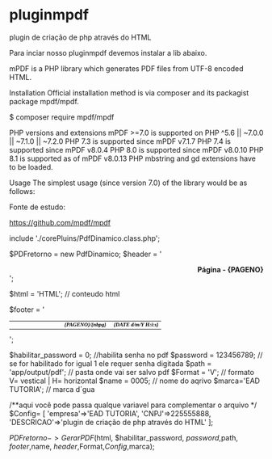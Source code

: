 # pluginmpdf
plugin de criação de php através do HTML

Para inciar nosso pluginmpdf devemos instalar a lib abaixo.


mPDF is a PHP library which generates PDF files from UTF-8 encoded HTML.

Installation
Official installation method is via composer and its packagist package mpdf/mpdf.

$ composer require mpdf/mpdf

PHP versions and extensions
mPDF >=7.0 is supported on PHP ^5.6 || ~7.0.0 || ~7.1.0 || ~7.2.0
PHP 7.3 is supported since mPDF v7.1.7
PHP 7.4 is supported since mPDF v8.0.4
PHP 8.0 is supported since mPDF v8.0.10
PHP 8.1 is supported as of mPDF v8.0.13
PHP mbstring and gd extensions have to be loaded.

Usage
The simplest usage (since version 7.0) of the library would be as follows:

 Fonte de estudo:
 
 https://github.com/mpdf/mpdf

 include './corePluins/PdfDinamico.class.php';

$PDFretorno = new PdfDinamico;
$header = '
<div style="text-align: right; font-weight: bold;">
    Página - {PAGENO}
</div>';

$html = 'HTML'; // conteudo html

$footer = '<table width="100%" style="vertical-align: bottom; font-family: serif;
font-size: 8pt; color: #000000; font-weight: bold; font-style: italic;">
<tr>
    <td width="33%"><span style="font-weight: bold; font-style: italic;"> </span></td>
    <td width="33%" align="center" style="font-weight: bold; font-style: italic;">{PAGENO}/{nbpg}</td>
    <td width="33%" style="text-align: right; ">{DATE d/m/Y H:i:s}</td>
</tr>
</table>';

$habilitar_password = 0; //habilita senha no pdf
$password = 123456789; // se for habilitado for igual 1  ele requer senha digitada
$path = 'app/output/pdf'; // pasta onde vai ser salvo pdf
$Format = 'V'; // formato V= vestical |  H= horizontal
$name = 0005; // nome do aqrivo
$marca='EAD TUTORIA'; // marca d´gua

/**aqui você pode passa qualque variavel para complementar o arquivo */
$Config= [
    'empresa'=>'EAD TUTORIA',
    'CNPJ'=>225555888,
    'DESCRICAO'=>'plugin de criação de php através do HTML'
];

$PDFretorno->GerarPDF($html, $habilitar_password, $password,$path, $footer,$name, $header,$Format,$Config,$marca);

